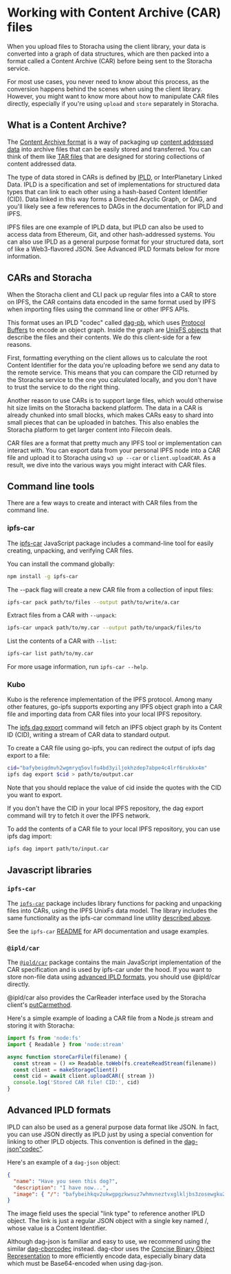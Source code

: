 # Working with Content Archive (CAR) files

When you upload files to Storacha using the client library, your data is converted into a graph of data structures, which are then packed into a format called a Content Archive (CAR) before being sent to the Storacha service.

For most use cases, you never need to know about this process, as the conversion happens behind the scenes when using the client library. However, you might want to know more about how to manipulate CAR files directly, especially if you're using `upload` and `store` separately in Storacha.

## What is a Content Archive?

The [Content Archive format](https://ipld.io/specs/transport/car/) is a way of packaging up [content addressed data](https://docs.storacha.network/concepts/content-addressing/) into archive files that can be easily stored and transferred. You can think of them like [TAR files](https://en.wikipedia.org/wiki/Tar_\(computing\)) that are designed for storing collections of content addressed data.

The type of data stored in CARs is defined by [IPLD](https://ipld.io/), or InterPlanetary Linked Data. IPLD is a specification and set of implementations for structured data types that can link to each other using a hash-based Content Identifier (CID). Data linked in this way forms a Directed Acyclic Graph, or DAG, and you'll likely see a few references to DAGs in the documentation for IPLD and IPFS.

IPFS files are one example of IPLD data, but IPLD can also be used to access data from Ethereum, Git, and other hash-addressed systems. You can also use IPLD as a general purpose format for your structured data, sort of like a Web3-flavored JSON. See Advanced IPLD formats below for more information.

## CARs and Storacha

When the Storacha client and CLI pack up regular files into a CAR to store on IPFS, the CAR contains data encoded in the same format used by IPFS when importing files using the command line or other IPFS APIs.

This format uses an IPLD "codec" called [dag-pb](https://ipld.io/docs/codecs/known/dag-pb/), which uses [Protocol Buffers](https://developers.google.com/protocol-buffers) to encode an object graph. Inside the graph are [UnixFS objects](https://docs.ipfs.io/concepts/file-systems/#unix-file-system-unixfs) that describe the files and their contents. We do this client-side for a few reasons.

First, formatting everything on the client allows us to calculate the root Content Identifier for the data you're uploading before we send any data to the remote service. This means that you can compare the CID returned by the Storacha service to the one you calculated locally, and you don't have to trust the service to do the right thing.

Another reason to use CARs is to support large files, which would otherwise hit size limits on the Storacha backend platform. The data in a CAR is already chunked into small blocks, which makes CARs easy to shard into small pieces that can be uploaded in batches. This also enables the Storacha platform to get larger content into Filecoin deals.

CAR files are a format that pretty much any IPFS tool or implementation can interact with. You can export data from your personal IPFS node into a CAR file and upload it to Storacha using `w3 up --car` or `client.uploadCAR`. As a result, we dive into the various ways you might interact with CAR files.

## Command line tools

There are a few ways to create and interact with CAR files from the command line.

### ipfs-car

The [ipfs-car](https://github.com/storacha/ipfs-car) JavaScript package includes a command-line tool for easily creating, unpacking, and verifying CAR files.

You can install the command globally:

```sh
npm install -g ipfs-car
```

The --pack flag will create a new CAR file from a collection of input files:

```sh
ipfs-car pack path/to/files --output path/to/write/a.car
```

Extract files from a CAR with `--unpack`:

```sh
ipfs-car unpack path/to/my.car --output path/to/unpack/files/to
```

List the contents of a CAR with `--list`:

```sh
ipfs-car list path/to/my.car
```

For more usage information, run `ipfs-car --help`.

### Kubo

Kubo is the reference implementation of the IPFS protocol. Among many other features, go-ipfs supports exporting any IPFS object graph into a CAR file and importing data from CAR files into your local IPFS repository.

The [ipfs dag export](https://docs.ipfs.io/reference/cli/#ipfs-dag-export) command will fetch an IPFS object graph by its Content ID (CID), writing a stream of CAR data to standard output.

To create a CAR file using go-ipfs, you can redirect the output of ipfs dag export to a file:

```sh
cid="bafybeigdmvh2wgmryq5ovlfu4bd3yiljokhzdep7abpe4c4lrf6rukkx4m"
ipfs dag export $cid > path/to/output.car
```

Note that you should replace the value of cid inside the quotes with the CID you want to export.

If you don't have the CID in your local IPFS repository, the dag export command will try to fetch it over the IPFS network.

To add the contents of a CAR file to your local IPFS repository, you can use ipfs dag import:

```sh
ipfs dag import path/to/input.car
```

## Javascript libraries

### `ipfs-car`

The [`ipfs-car`](https://github.com/storacha/ipfs-car) package includes library functions for packing and unpacking files into CARs, using the IPFS UnixFs data model. The library includes the same functionality as the ipfs-car command line utility [described above](/how-tos/work-with-car-files/#ipfs-car).

See the `ipfs-car` [README](https://github.com/storacha/ipfs-car#api) for API documentation and usage examples.

### `@ipld/car`

The [`@ipld/car`](https://github.com/ipld/js-car) package contains the main JavaScript implementation of the CAR specification and is used by ipfs-car under the hood. If you want to store non-file data using [advanced IPLD formats](/how-tos/work-with-car-files/#advanced-ipld-formats), you should use @ipld/car directly.

@ipld/car also provides the CarReader interface used by the Storacha client's [putCar](/reference/js-client-library/#store-car-files)[method](/reference/js-client-library/#store-car-files).

Here's a simple example of loading a CAR file from a Node.js stream and storing it with Storacha:

```js
import fs from 'node:fs'
import { Readable } from 'node:stream'

async function storeCarFile(filename) {
  const stream = () => Readable.toWeb(fs.createReadStream(filename))
  const client = makeStorageClient()
  const cid = await client.uploadCAR({ stream })
  console.log('Stored CAR file! CID:', cid)
}
```

## Advanced IPLD formats

IPLD can also be used as a general purpose data format like JSON. In fact, you can use JSON directly as IPLD just by using a special convention for linking to other IPLD objects. This convention is defined in the [dag-json](https://ipld.io/docs/codecs/known/dag-json/)["codec"](https://ipld.io/docs/codecs/known/dag-json/).

Here's an example of a `dag-json` object:

```json
{
  "name": "Have you seen this dog?",
  "description": "I have now...",
  "image": { "/": "bafybeihkqv2ukwgpgzkwsuz7whmvneztvxglkljbs3zosewgku2cfluvba" }
}
```

The image field uses the special "link type" to reference another IPLD object. The link is just a regular JSON object with a single key named /, whose value is a Content Identifier.

Although dag-json is familiar and easy to use, we recommend using the similar [dag-cbor](https://ipld.io/docs/codecs/known/dag-cbor/)[codec](https://ipld.io/docs/codecs/known/dag-cbor/) instead. dag-cbor uses the [Concise Binary Object Representation](https://cbor.io/) to more efficiently encode data, especially binary data which must be Base64-encoded when using dag-json.
